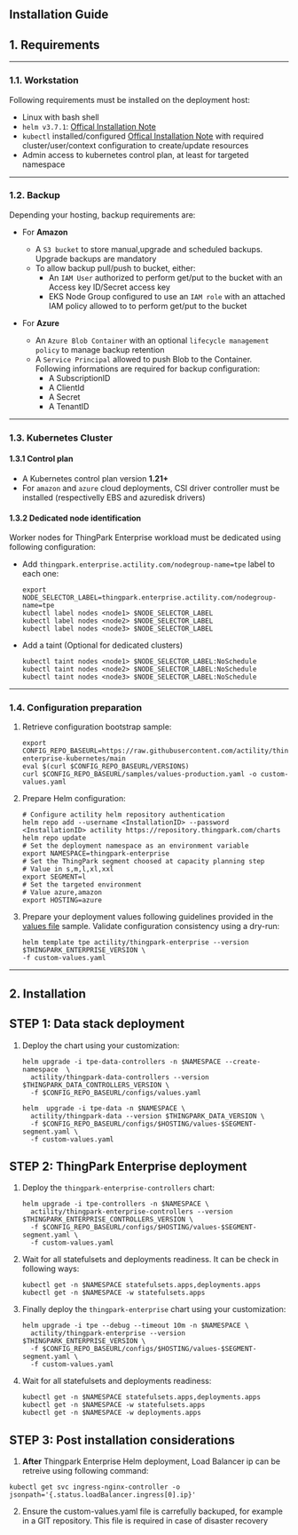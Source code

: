 ## Installation Guide
## 1. Requirements
---
### 1.1. Workstation
Following requirements must be installed on the deployment host:
- Linux with bash shell
- `helm v3.7.1`: [Offical Installation Note](https://helm.sh/docs/intro/install/)
- `kubectl` installed/configured [Offical Installation Note](https://kubernetes.io/docs/tasks/tools/install-kubectl-linux/) with required cluster/user/context configuration to create/update resources
- Admin access to kubernetes control plan, at least for targeted namespace

---
### 1.2. Backup
Depending your hosting, backup requirements are:
- For **Amazon**
  - A `S3 bucket` to store manual,upgrade and scheduled backups. Upgrade backups are mandatory
  - To allow backup pull/push to bucket, either:
    - An `IAM User` authorized to perform get/put to the bucket with an Access key ID/Secret access key
    - EKS Node Group configured to use an `IAM role` with an attached IAM policy allowed to to perform get/put to the bucket

- For **Azure**
  - An `Azure Blob Container` with an optional `lifecycle management policy` to manage backup retention
  - A `Service Principal` allowed to push Blob to the Container. Following informations are required for backup configuration:
    - A SubscriptionID
    - A ClientId
    - A Secret
    - A TenantID

---
### 1.3. Kubernetes Cluster
#### 1.3.1 Control plan
- A Kubernetes control plan version **1.21+**
- For `amazon` and `azure` cloud deployments, CSI driver controller must be installed (respectivelly EBS and azuredisk drivers)

#### 1.3.2 Dedicated node identification

Worker nodes for ThingPark Enterprise workload must be dedicated using following configuration:
- Add  `thingpark.enterprise.actility.com/nodegroup-name=tpe` label to each one:
  ```shell
  export NODE_SELECTOR_LABEL=thingpark.enterprise.actility.com/nodegroup-name=tpe
  kubectl label nodes <node1> $NODE_SELECTOR_LABEL
  kubectl label nodes <node2> $NODE_SELECTOR_LABEL
  kubectl label nodes <node3> $NODE_SELECTOR_LABEL
  ```
- Add a taint (Optional for dedicated clusters)
  ```shell
  kubectl taint nodes <node1> $NODE_SELECTOR_LABEL:NoSchedule
  kubectl taint nodes <node2> $NODE_SELECTOR_LABEL:NoSchedule
  kubectl taint nodes <node3> $NODE_SELECTOR_LABEL:NoSchedule
  ```
---
### 1.4. Configuration preparation
1. Retrieve configuration bootstrap sample:
    ```shell 
    export CONFIG_REPO_BASEURL=https://raw.githubusercontent.com/actility/thingpark-enterprise-kubernetes/main
    eval $(curl $CONFIG_REPO_BASEURL/VERSIONS)
    curl $CONFIG_REPO_BASEURL/samples/values-production.yaml -o custom-values.yaml
    ```

2. Prepare Helm configuration:
    ```shell   
    # Configure actility helm repository authentication
    helm repo add --username <InstallationID> --password <InstallationID> actility https://repository.thingpark.com/charts
    helm repo update
    # Set the deployment namespace as an environment variable
    export NAMESPACE=thingpark-enterprise
    # Set the ThingPark segment choosed at capacity planning step
    # Value in s,m,l,xl,xxl
    export SEGMENT=l
    # Set the targeted environment
    # Value azure,amazon
    export HOSTING=azure
    ```
  
3. Prepare your deployment values following guidelines provided in the [values file](../../samples/values-production.yaml) sample. Validate configuration consistency using a dry-run:
    ```shell 
    helm template tpe actility/thingpark-enterprise --version $THINGPARK_ENTERPRISE_VERSION \
    -f custom-values.yaml
    ```
---
## 2. Installation

## STEP 1: Data stack deployment

1. Deploy the chart using your customization:
    ```shell
    helm upgrade -i tpe-data-controllers -n $NAMESPACE --create-namespace  \
      actility/thingpark-data-controllers --version $THINGPARK_DATA_CONTROLLERS_VERSION \
      -f $CONFIG_REPO_BASEURL/configs/values.yaml

    helm  upgrade -i tpe-data -n $NAMESPACE \
      actility/thingpark-data --version $THINGPARK_DATA_VERSION \
      -f $CONFIG_REPO_BASEURL/configs/$HOSTING/values-$SEGMENT-segment.yaml \
      -f custom-values.yaml
    ```
## STEP 2: ThingPark Enterprise deployment
1. Deploy the `thingpark-enterprise-controllers` chart:
    ```shell
    helm upgrade -i tpe-controllers -n $NAMESPACE \
      actility/thingpark-enterprise-controllers --version $THINGPARK_ENTERPRISE_CONTROLLERS_VERSION \
      -f $CONFIG_REPO_BASEURL/configs/$HOSTING/values-$SEGMENT-segment.yaml \
      -f custom-values.yaml
    ```
2. Wait for all statefulsets and deployments readiness. It can be check in following ways:

    ```shell
    kubectl get -n $NAMESPACE statefulsets.apps,deployments.apps
    kubectl get -n $NAMESPACE -w statefulsets.apps
    ```

3. Finally deploy the `thingpark-enterprise` chart using your customization:
    ```shell
    helm upgrade -i tpe --debug --timeout 10m -n $NAMESPACE \
      actility/thingpark-enterprise --version $THINGPARK_ENTERPRISE_VERSION \
      -f $CONFIG_REPO_BASEURL/configs/$HOSTING/values-$SEGMENT-segment.yaml \
      -f custom-values.yaml
    ```
4. Wait for all statefulsets and deployments readiness:

    ```shell
    kubectl get -n $NAMESPACE statefulsets.apps,deployments.apps
    kubectl get -n $NAMESPACE -w statefulsets.apps
    kubectl get -n $NAMESPACE -w deployments.apps
    ```

## STEP 3: Post installation considerations

1. **After** Thingpark Enterprise Helm deployment, Load Balancer ip can be retreive using following command:
```shell
kubectl get svc ingress-nginx-controller -o jsonpath='{.status.loadBalancer.ingress[0].ip}'
```
2. Ensure the custom-values.yaml file is carrefully backuped, for example in a GIT repository. This file is required in case of disaster recovery
